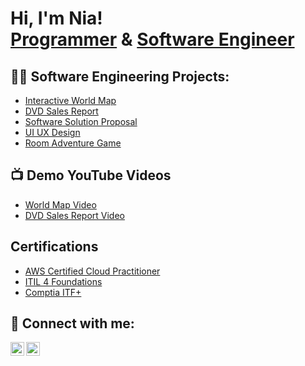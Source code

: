 <h1>Hi, I'm Nia! <br/><a href="https://github.com/niabourgeois">Programmer</a> & <a href="https://www.linkedin.com/in/niabourgeois/">Software Engineer</a>

<h2>👨‍💻 Software Engineering Projects:</h2>


- [Interactive World Map](https://github.com/niabourgeois/WorldMap)
- [DVD Sales Report](https://github.com/niabourgeois/DVD-Sales-Report)
- [Software Solution Proposal](https://github.com/niabourgeois/Software-Solution-Proposal-)
- [UI UX Design](https://github.com/niabourgeois/UI-UX-Design)
- [Room Adventure Game](https://github.com/niabourgeois/Room-Adventure)



<h2>📺 Demo YouTube Videos</h2>

- [World Map Video]()
- [DVD Sales Report Video](https://youtu.be/X5JkK5cMVNA)



<h2>Certifications </h2>

- [AWS Certified Cloud Practitioner](https://online.publuu.com/544691/1222186)
- [ITIL 4 Foundations](https://online.publuu.com/544691/1222179)
- [Comptia ITF+](https://online.publuu.com/544691/1222190)



<h2> 🤳 Connect with me:</h2>

[<img align="left" alt="NiaBourgeois | YouTube" width="22px" src="https://cdn.jsdelivr.net/npm/simple-icons@v3/icons/youtube.svg" />][youtube]
[<img align="left" alt="NiaBourgeois | LinkedIn" width="22px" src="https://cdn.jsdelivr.net/npm/simple-icons@v3/icons/linkedin.svg" />][linkedin]


[youtube]: https://www.youtube.com/channel/UC9ElD5UeKOvDzFsRKDecsGA
[linkedin]: https://linkedin.com/in/niabourgeois

<!--
**niabourgeois/niabourgeois** is a ✨ _special_ ✨ repository because its `README.md` (this file) appears on your GitHub profile.

Here are some ideas to get you started:

- 🔭 I’m currently working on ...
- 🌱 I’m currently learning ...
- 👯 I’m looking to collaborate on ...
- 🤔 I’m looking for help with ...
- 💬 Ask me about ...
- 📫 How to reach me: ...
- 😄 Pronouns: ...
- ⚡ Fun fact: ...
-->
